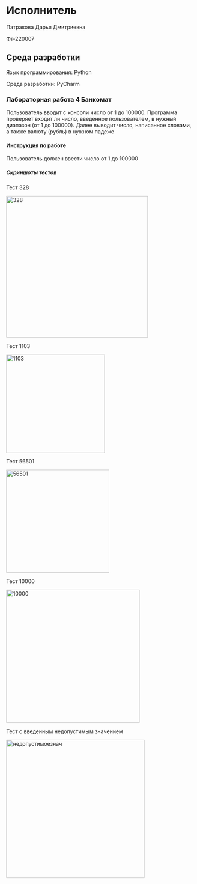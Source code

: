 # Исполнитель
Патракова Дарья Дмитриевна

Фт-220007

## Среда разработки
Язык программирования: Python

Среда разработки: PyCharm

### Лабораторная работа 4 Банкомат
Пользователь вводит с консоли число от 1 до 100000. 
Программа проверяет входит ли число, введенное пользователем, в нужный диапазон (от 1 до 100000).
Далее выводит число, написанное словами, а также валюту (рубль) в нужном падеже

#### Инструкция по работе
Пользователь должен ввести число от 1 до 100000

##### Скриншоты тестов
Тест 328

<img width="377" alt="328" src="https://github.com/dashenyka/repository/assets/146252024/6d51d277-cee8-48a3-b5ea-a7ec7f9483a8">

Тест 1103

<img width="262" alt="1103" src="https://github.com/dashenyka/repository/assets/146252024/9384a4d5-53d2-43b6-9e03-5e42f372cd8b">

Тест 56501

<img width="274" alt="56501" src="https://github.com/dashenyka/repository/assets/146252024/7d601d8e-28d6-4ae5-99c7-403034514e65">

Тест 10000

<img width="355" alt="10000" src="https://github.com/dashenyka/repository/assets/146252024/cfbc746c-ddf7-4ec9-bae8-fa57eabccac3">

Тест с введенным недопустимым значением

<img width="368" alt="недопустимоезнач" src="https://github.com/dashenyka/repository/assets/146252024/ce16fd8b-17c1-49fe-b82e-9721dba997c1">

